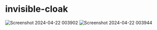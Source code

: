 # invisible-cloak

![Screenshot 2024-04-22 003902](https://github.com/Aditya-kukreti-ba/invisible-cloak/assets/110147342/f9611de2-7936-4c74-a828-8a16e0fa6ddd)
![Screenshot 2024-04-22 003944](https://github.com/Aditya-kukreti-ba/invisible-cloak/assets/110147342/e2fa5551-c06e-4b4d-979f-1f8c27bc4075)
